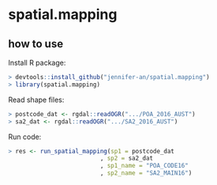 # spatial.mapping

## how to use
Install R package:
```R
> devtools::install_github("jennifer-an/spatial.mapping")
> library(spatial.mapping)
```

Read shape files:
```R
> postcode_dat <- rgdal::readOGR(".../POA_2016_AUST")
> sa2_dat <- rgdal::readOGR(".../SA2_2016_AUST")
```

Run code:
```R
> res <- run_spatial_mapping(sp1 = postcode_dat
                          , sp2 = sa2_dat
                          , sp1_name = "POA_CODE16"
                          , sp2_name = "SA2_MAIN16")
```
